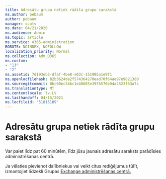 ```yaml
---
title: Adresātu grupa netiek rādīta grupu sarakstā
ms.author: pebaum
author: pebaum
manager: scotv
ms.date: 04/21/2020
ms.audience: Admin
ms.topic: article
ms.service: o365-administration
ROBOTS: NOINDEX, NOFOLLOW
localization_priority: Normal
ms.collection: Adm_O365
ms.custom:
- "13"
- "2"
ms.assetid: 7d193eb3-dfaf-4be8-a03c-151905a1e9f1
ms.openlocfilehash: 82b3624de2f574364270ead70f64ae97e9821380
ms.sourcegitcommit: 8bc60ec34bc1e40685e3976576e04a2623f63a7c
ms.translationtype: MT
ms.contentlocale: lv-LV
ms.lasthandoff: 04/15/2021
ms.locfileid: "51815109"
---
```

# <a name="distribution-group-not-showing-in-groups-list"></a>Adresātu grupa netiek rādīta grupu sarakstā

Var paiet līdz pat 60 minūtēm, līdz jūsu jaunais adresātu saraksts parādīsies administrēšanas centrā.
  
Ja vēlaties pievienot dalībniekus vai veikt citus rediģējumus tūlīt, izmantojiet līdzekli Grupas [Exchange administrēšanas centrā.](https://outlook.office365.com/ecp/?rfr=Admin_o365&amp;exsvurl=1)
  